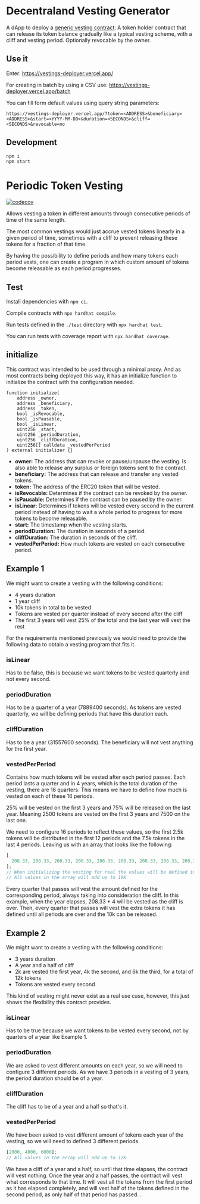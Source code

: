 # Decentraland Vesting Generator

A dApp to deploy a [generic vesting contract](./contracts/VestingImpl.sol): A token holder contract that can release its token balance gradually like a typical vesting scheme, with a cliff and vesting period. Optionally revocable by the owner.

## Use it

Enter: https://vestings-deployer.vercel.app/

For creating in batch by using a CSV use: https://vestings-deployer.vercel.app/batch

You can fill form default values using query string parameters:

```
https://vestings-deployer.vercel.app/?token=<ADDRESS>&beneficiary=<ADDRESS>&start=<YYYY-MM-DD>&duration=<SECONDS>&cliff=<SECONDS>&revocable=no
```

## Development

```bash
npm i
npm start
```

# Periodic Token Vesting

[![codecov](https://codecov.io/github/decentraland/vestings-builder/branch/master/graph/badge.svg?token=1CBBGTGZR5)](https://codecov.io/github/decentraland/vestings-builder)

Allows vesting a token in different amounts through consecutive periods of time of the same length.

The most common vestings would just accrue vested tokens linearly in a given period of time, sometimes with a cliff to prevent releasing these tokens for a fraction of that time.

By having the possibility to define periods and how many tokens each period vests, one can create a program in which custom amount of tokens become releasable as each period progresses.

## Test

Install dependencies with `npm ci`.

Compile contracts with `npx hardhat compile`.

Run tests defined in the `./test` directory with `npx hardhat test`.

You can run tests with coverage report with `npx hardhat coverage`.

## initialize

This contract was intended to be used through a minimal proxy. And as most contracts being deployed this way, it has an initialize function to initialize the contract with the configuration needed.

```sol
function initialize(
    address _owner,
    address _beneficiary,
    address _token,
    bool _isRevocable,
    bool _isPausable,
    bool _isLinear,
    uint256 _start,
    uint256 _periodDuration,
    uint256 _cliffDuration,
    uint256[] calldata _vestedPerPeriod
) external initializer {}
```

- **owner:** The address that can revoke or pause/unpause the vesting. Is also able to release any surplus or foreign tokens sent to the contract.
- **beneficiary:** The address that can release and transfer any vested tokens.
- **token:** The address of the ERC20 token that will be vested.
- **isRevocable:** Determines if the contract can be revoked by the owner.
- **isPausable:** Determines if the contract can be paused by the owner.
- **isLinear:** Determines if tokens will be vested every second in the current period instead of having to wait a whole period to progress for more tokens to become releasable.
- **start:** The timestamp when the vesting starts.
- **periodDuration:** The duration in seconds of a period.
- **cliffDuration:** The duration in seconds of the cliff.
- **vestedPerPeriod:** How much tokens are vested on each consecutive period.

## Example 1

We might want to create a vesting with the following conditions:

- 4 years duration
- 1 year cliff
- 10k tokens in total to be vested
- Tokens are vested per quarter instead of every second after the cliff
- The first 3 years will vest 25% of the total and the last year will vest the rest

For the requirements mentioned previously we would need to provide the following data to obtain a vesting program that fits it.

### isLinear

Has to be false, this is because we want tokens to be vested quarterly and not every second.

### periodDuration

Has to be a quarter of a year (7889400 seconds). As tokens are vested quarterly, we will be defining periods that have this duration each.

### cliffDuration

Has to be a year (31557600 seconds). The beneficiary will not vest anything for the first year.

### vestedPerPeriod

Contains how much tokens will be vested after each period passes. Each period lasts a quarter and in 4 years, which is the total duration of the vesting, there are 16 quarters. This means we have to define how much is vested on each of these 16 periods.

25% will be vested on the first 3 years and 75% will be released on the last year. Meaning 2500 tokens are vested on the first 3 years and 7500 on the last one.

We need to configure 16 periods to reflect these values, so the first 2.5k tokens will be distributed in the first 12 periods and the 7.5k tokens in the last 4 periods. Leaving us with an array that looks like the following:

```js
[
  208.33, 208.33, 208.33, 208.33, 208.33, 208.33, 208.33, 208.33, 208.33, 208.33, 208.33, 208.33, 1875, 1875, 1875, 1875,
];
// When initializing the vesting for real the values will be defined in wei, these values are just for simplicity.
// All values in the array will add up to 10K
```

Every quarter that passes will vest the amount defined for the corresponding period, always taking into consideration the cliff. In this example, when the year elapses, 208.33 * 4 will be vested as the cliff is over. Then, every quarter that passes will vest the extra tokens it has defined until all periods are over and the 10k can be released.


## Example 2

We might want to create a vesting with the following conditions:

- 3 years duration
- A year and a half of cliff
- 2k are vested the first year, 4k the second, and 6k the third, for a total of 12k tokens
- Tokens are vested every second

This kind of vesting might never exist as a real use case, however, this just shows the flexibility this contract provides.

### isLinear

Has to be true because we want tokens to be vested every second, not by quarters of a year like Example 1.

### periodDuration

We are asked to vest different amounts on each year, so we will need to configure 3 different periods. As we have 3 periods in a vesting of 3 years, the period duration should be of a year.

### cliffDuration

The cliff has to be of a year and a half so that's it.

### vestedPerPeriod

We have been asked to vest different amount of tokens each year of the vesting, so we will need to defined 3 different periods.

```js
[2000, 4000, 6000];
// All values in the array will add up to 12K
```

We have a cliff of a year and a half, so until that time elapses, the contract will vest nothing. Once the year and a half passes, the contract will vest what corresponds to that time. It will vest all the tokens from the first period as it has elapsed completely, and will vest half of the tokens defined in the second period, as only half of that period has passed.
.